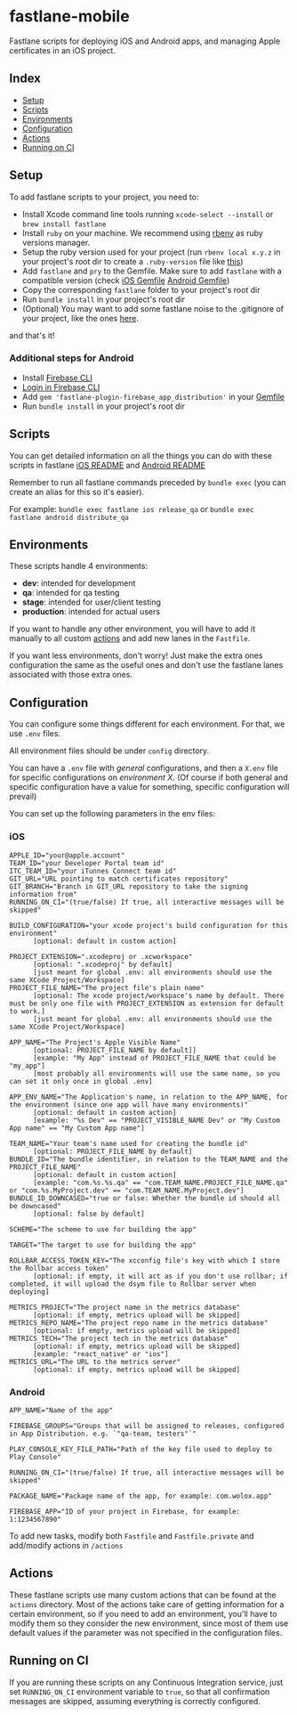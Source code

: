 fastlane-mobile
================
Fastlane scripts for deploying iOS and Android apps, and managing Apple certificates in an iOS project.

## Index

- [Setup](#setup)
- [Scripts](#scripts)
- [Environments](#environments)
- [Configuration](#configuration)
- [Actions](#actions)
- [Running on CI](#running-on-ci)

## Setup

To add fastlane scripts to your project, you need to:

- Install Xcode command line tools running `xcode-select --install` or `brew install fastlane`
- Install `ruby` on your machine. We recommend using [rbenv](http://rbenv.org/) as ruby versions manager.
- Setup the ruby version used for your project (run `rbenv local x.y.z` in your project's root dir to create a `.ruby-version` file like [this](./ios/.ruby-version))
- Add `fastlane` and `pry` to the Gemfile. Make sure to add `fastlane` with a compatible version (check [iOS Gemfile](./ios/Gemfile) [Android Gemfile](./android/Gemfile))
- Copy the corresponding `fastlane` folder to your project's root dir
- Run `bundle install` in your project's root dir
- (Optional) You may want to add some fastlane noise to the .gitignore of your project, like the ones [here](./.gitignore).

and that's it!


### Additional steps for Android

* Install [Firebase CLI](https://firebase.google.com/docs/cli#install-cli-mac-linux)
* [Login in Firebase CLI](https://firebase.google.com/docs/cli#sign-in-test-cli)
* Add `gem 'fastlane-plugin-firebase_app_distribution'` in your [Gemfile](./android/Gemfile)
* Run `bundle install` in your project's root dir

## Scripts

You can get detailed information on all the things you can do with these scripts in fastlane [iOS README](./ios/fastlane/README.md) and [Android README](./android/fastlane/README.md)

Remember to run all fastlane commands preceded by `bundle exec` (you can create an alias for this so it's easier).

For example: `bundle exec fastlane ios release_qa` or `bundle exec fastlane android distribute_qa`

## Environments

These scripts handle 4 environments:
- **dev**: intended for development
- **qa**: intended for qa testing
- **stage**: intended for user/client testing
- **production**: intended for actual users

If you want to handle any other environment, you will have to add it manually to all custom [actions](#actions) and add new lanes in the `Fastfile`.

If you want less environments, don't worry! Just make the extra ones configuration the same as the useful ones and don't use the fastlane lanes associated with those extra ones.

## Configuration

You can configure some things different for each environment. For that, we use `.env` files.

All environment files should be under `config` directory.

You can have a `.env` file with *general* configurations, and then a `X.env` file for specific configurations on *environment X*.
(Of course if both general and specific configuration have a value for something, specific configuration will prevail)

You can set up the following parameters in the env files:

### iOS
```
APPLE_ID="your@apple.account"
TEAM_ID="your Developer Portal team id"
ITC_TEAM_ID="your iTunnes Connect team id"
GIT_URL="URL pointing to match certificates repository"
GIT_BRANCH="Branch in GIT_URL repository to take the signing information from"
RUNNING_ON_CI="(true/false) If true, all interactive messages will be skipped"

BUILD_CONFIGURATION="your xcode project's build configuration for this environment"
      [optional: default in custom action]

PROJECT_EXTENSION=".xcodeproj or .xcworkspace"
      [optional: ".xcodeproj" by default]
      [just meant for global .env: all environments should use the same XCode Project/Workspace]
PROJECT_FILE_NAME="The project file's plain name"
      [optional: The xcode project/workspace's name by default. There must be only one file with PROJECT_EXTENSION as extension for default to work.]
      [just meant for global .env: all environments should use the same XCode Project/Workspace]

APP_NAME="The Project's Apple Visible Name"
      [optional: PROJECT_FILE_NAME by default]]
      [example: "My App" instead of PROJECT_FILE_NAME that could be "my_app"]
      [most probably all environments will use the same name, so you can set it only once in global .env]

APP_ENV_NAME="The Application's name, in relation to the APP_NAME, for the environment (since one app will have many environments)"
      [optional: default in custom action]
      [example: "%s Dev" == "PROJECT_VISIBLE_NAME Dev" or "My Custom App name" == "My Custom App name"]

TEAM_NAME="Your team's name used for creating the bundle id"
      [optional: PROJECT_FILE_NAME by default]
BUNDLE_ID="The bundle identifier, in relation to the TEAM_NAME and the PROJECT_FILE_NAME"
      [optional: default in custom action]
      [example: "com.%s.%s.qa" == "com.TEAM_NAME.PROJECT_FILE_NAME.qa" or "com.%s.MyProject.dev" == "com.TEAM_NAME.MyProject.dev"]
BUNDLE_ID_DOWNCASED="true or false: Whether the bundle id should all be downcased"
      [optional: false by default]

SCHEME="The scheme to use for building the app"

TARGET="The target to use for building the app"

ROLLBAR_ACCESS_TOKEN_KEY="The xcconfig file's key with which I store the Rollbar access token"
      [optional: if empty, it will act as if you don't use rollbar; if completed, it will upload the dsym file to Rollbar server when deploying]

METRICS_PROJECT="The project name in the metrics database"
      [optional: if empty, metrics upload will be skipped]
METRICS_REPO_NAME="The project repo name in the metrics database"
      [optional: if empty, metrics upload will be skipped]
METRICS_TECH="The project tech in the metrics database"
      [optional: if empty, metrics upload will be skipped]
      [example: "react_native" or "ios"]
METRICS_URL="The URL to the metrics server"
      [optional: if empty, metrics upload will be skipped]
```

### Android
```
APP_NAME="Name of the app"

FIREBASE_GROUPS="Groups that will be assigned to releases, configured in App Distribution. e.g. `"qa-team, testers"`"

PLAY_CONSOLE_KEY_FILE_PATH="Path of the key file used to deploy to Play Console"

RUNNING_ON_CI="(true/false) If true, all interactive messages will be skipped"

PACKAGE_NAME="Package name of the app, for example: com.wolox.app"

FIREBASE_APP="ID of your project in Firebase, for example: 1:1234567890"
```

To add new tasks, modify both `Fastfile` and `Fastfile.private` and add/modify actions in `/actions`

## Actions

These fastlane scripts use many custom actions that can be found at the `actions` directory.
Most of the actions take care of getting information for a certain environment, so if you need to add an environment, you'll have to modify them so they consider the new environment, since most of them use default values if the parameter was not specified in the configuration files.


## Running on CI

If you are running these scripts on any Continuous Integration service, just set `RUNNING_ON_CI` environment variable to `true`, so that all confirmation messages are skipped, assuming everything is correctly configured.
